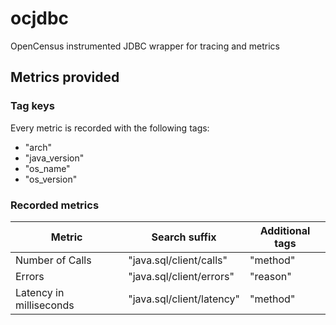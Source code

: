 # ocjdbc
OpenCensus instrumented JDBC wrapper for tracing and metrics

## Metrics provided

### Tag keys
Every metric is recorded with the following tags:
* "arch"
* "java_version"
* "os_name"
* "os_version"


### Recorded metrics

Metric|Search suffix|Additional tags
---|---|---
Number of Calls|"java.sql/client/calls"|"method"
Errors|"java.sql/client/errors"|"reason"
Latency in milliseconds|"java.sql/client/latency"|"method"
